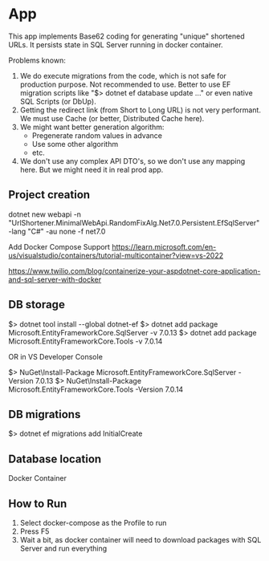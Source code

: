 # App

This app implements Base62 coding for generating "unique" shortened URLs.
It persists state in SQL Server running in docker container.

Problems known:
1. We do execute migrations from the code, which is not safe for production purpose. 
   Not recommended to use. Better to use EF migration scripts like "$> dotnet ef database update ..." or even native SQL Scripts (or DbUp).
2. Getting the redirect link (from Short to Long URL) is not very performant. We must use Cache (or better, Distributed Cache here).
3. We might want better generation algorithm:
	- Pregenerate random values in advance
	- Use some other algorithm
	- etc.
4. We don't use any complex API DTO's, so we don't use any mapping here. But we might need it in real prod app.

## Project creation

dotnet new webapi -n "UrlShortener.MinimalWebApi.RandomFixAlg.Net7.0.Persistent.EfSqlServer" -lang "C#" -au none -f net7.0

Add Docker Compose Support https://learn.microsoft.com/en-us/visualstudio/containers/tutorial-multicontainer?view=vs-2022

https://www.twilio.com/blog/containerize-your-aspdotnet-core-application-and-sql-server-with-docker

## DB storage

$> dotnet tool install --global dotnet-ef
$> dotnet add package Microsoft.EntityFrameworkCore.SqlServer -v 7.0.13
$> dotnet add package Microsoft.EntityFrameworkCore.Tools -v 7.0.14

OR in VS Developer Console

$> NuGet\Install-Package Microsoft.EntityFrameworkCore.SqlServer -Version 7.0.13
$> NuGet\Install-Package Microsoft.EntityFrameworkCore.Tools -Version 7.0.14

## DB migrations

$> dotnet ef migrations add InitialCreate

## Database location

Docker Container

## How to Run

1. Select docker-compose as the Profile to run
2. Press F5
3. Wait a bit, as docker container will need to download packages with SQL Server and run everything

